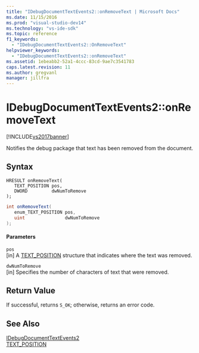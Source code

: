 ```yaml
---
title: "IDebugDocumentTextEvents2::onRemoveText | Microsoft Docs"
ms.date: 11/15/2016
ms.prod: "visual-studio-dev14"
ms.technology: "vs-ide-sdk"
ms.topic: reference
f1_keywords: 
  - "IDebugDocumentTextEvents2::OnRemoveText"
helpviewer_keywords: 
  - "IDebugDocumentTextEvents2::onRemoveText"
ms.assetid: 1ebeabb2-52a1-4ccc-83cd-9ae7c3541783
caps.latest.revision: 11
ms.author: gregvanl
manager: jillfra
---
```

# IDebugDocumentTextEvents2::onRemoveText
[!INCLUDE[vs2017banner](../../../includes/vs2017banner.md)]

Notifies the debug package that text has been removed from the document.  
  
## Syntax  
  
```cpp#  
HRESULT onRemoveText(   
   TEXT_POSITION pos,  
   DWORD         dwNumToRemove  
);  
```  
  
```csharp  
int onRemoveText(   
   enum_TEXT_POSITION pos,  
   uint               dwNumToRemove  
);  
```  
  
#### Parameters  
 `pos`  
 [in] A [TEXT_POSITION](../../../extensibility/debugger/reference/text-position.md) structure that indicates where the text was removed.  
  
 `dwNumToRemove`  
 [in] Specifies the number of characters of text that were removed.  
  
## Return Value  
 If successful, returns `S_OK`; otherwise, returns an error code.  
  
## See Also  
 [IDebugDocumentTextEvents2](../../../extensibility/debugger/reference/idebugdocumenttextevents2.md)   
 [TEXT_POSITION](../../../extensibility/debugger/reference/text-position.md)
